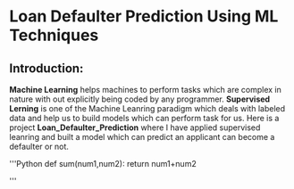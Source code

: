 # Loan Defaulter Prediction Using ML Techniques
## Introduction:
**Machine Learning** helps machines to perform tasks which are complex in nature with out explicitly being coded by any programmer. **Supervised Lerning** is one of the Machine Leanring paradigm which deals with labeled data and help us to build models which can perform task for us. Here is a project **Loan_Defaulter_Prediction** where I have applied supervised leanring and built a model which can predict an applicant can become a defaulter or not. 

'''Python 
def sum(num1,num2):
  return num1+num2

'''

